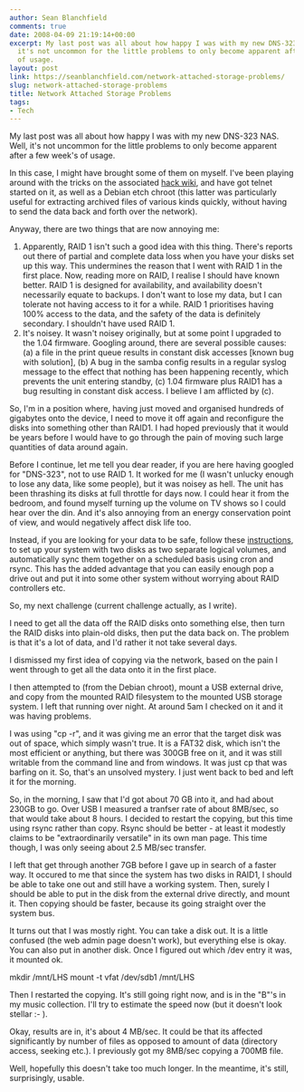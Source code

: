 ```yaml
---
author: Sean Blanchfield
comments: true
date: 2008-04-09 21:19:14+00:00
excerpt: My last post was all about how happy I was with my new DNS-323 NAS. Well,
  it's not uncommon for the little problems to only become apparent after a few week's
  of usage.
layout: post
link: https://seanblanchfield.com/network-attached-storage-problems/
slug: network-attached-storage-problems
title: Network Attached Storage Problems
tags:
- Tech
---
```


My last post was all about how happy I was with my new DNS-323 NAS. Well, it's not uncommon for the little problems to only become apparent after a few week's of usage.

In this case, I might have brought some of them on myself. I've been playing around with the tricks on the associated [hack wiki](http://wiki.dns323.info/), and have got telnet started on it, as well as a Debian etch chroot (this latter was particularly useful for extracting archived files of various kinds quickly, without having to send the data back and forth over the network).

<!-- more -->

Anyway, there are two things that are now annoying me:

1.  Apparently, RAID 1 isn't such a good idea with this thing. There's reports out there of partial and complete data loss when you have your disks set up this way. This undermines the reason that I went with RAID 1 in the first place. Now, reading more on RAID, I realise I should have known better. RAID 1 is designed for availability, and availability doesn't necessarily equate to backups. I don't want to lose my data, but I can tolerate not having access to it for a while. RAID 1 prioritises having 100% access to the data, and the safety of the data is definitely secondary. I shouldn't have used RAID 1.
2.  It's noisey. It wasn't noisey originally, but at some point I upgraded to the 1.04 firmware. Googling around, there are several possible causes: (a) a file in the print queue results in constant disk accesses \[known bug with solution\], (b) A bug in the samba config results in a regular syslog message to the effect that nothing has been happening recently, which prevents the unit entering standby, (c) 1.04 firmware plus RAID1 has a bug resulting in constant disk access. I believe I am afflicted by (c).

So, I'm in a position where, having just moved and organised hundreds of gigabytes onto the device, I need to move it off again and reconfigure the disks into something other than RAID1. I had hoped previously that it would be years before I would have to go through the pain of moving such large quantities of data around again.

Before I continue, let me tell you dear reader, if you are here having googled for "DNS-323", not to use RAID 1. It worked for me (I wasn't unlucky enough to lose any data, like some people), but it was noisey as hell. The unit has been thrashing its disks at full throttle for days now. I could hear it from the bedroom, and found myself turning up the volume on TV shows so I could hear over the din. And it's also annoying from an energy conservation point of view, and would negatively affect disk life too.

Instead, if you are looking for your data to be safe, follow these [instructions](http://forum.dsmg600.info/t1150-Tutorial%3A-Backup-Everything-from-once-night.html), to set up your system with two disks as two separate logical volumes, and automatically sync them together on a scheduled basis using cron and rsync. This has the added advantage that you can easily enough pop a drive out and put it into some other system without worrying about RAID controllers etc.

So, my next challenge (current challenge actually, as I write).

I need to get all the data off the RAID disks onto something else, then turn the RAID disks into plain-old disks, then put the data back on. The problem is that it's a lot of data, and I'd rather it not take several days.

I dismissed my first idea of copying via the network, based on the pain I went through to get all the data onto it in the first place.

I then attempted to (from the Debian chroot), mount a USB external drive, and copy from the mounted RAID filesystem to the mounted USB storage system. I left that running over night. At around 5am I checked on it and it was having problems.

I was using "cp -r", and it was giving me an error that the target disk was out of space, which simply wasn't true. It is a FAT32 disk, which isn't the most efficient or anything, but there was 300GB free on it, and it was still writable from the command line and from windows. It was just cp that was barfing on it. So, that's an unsolved mystery. I just went back to bed and left it for the morning.

So, in the morning, I saw that I'd got about 70 GB into it, and had about 230GB to go. Over USB I measured a tranfser rate of about 8MB/sec, so that would take about 8 hours. I decided to restart the copying, but this time using rsync rather than copy. Rsync should be better - at least it modestly claims to be "extraordinarily versatile" in its own man page. This time though, I was only seeing about 2.5 MB/sec transfer.

I left that get through another 7GB before I gave up in search of a faster way. It occured to me that since the system has two disks in RAID1, I should be able to take one out and still have a working system. Then, surely I should be able to put in the disk from the external drive directly, and mount it. Then copying should be faster, because its going straight over the system bus.

It turns out that I was mostly right. You can take a disk out. It is a little confused (the web admin page doesn't work), but everything else is okay. You can also put in another disk. Once I figured out which /dev entry it was, it mounted ok.

mkdir /mnt/LHS mount -t vfat /dev/sdb1 /mnt/LHS

Then I restarted the copying. It's still going right now, and is in the "B"'s in my music collection. I'll try to estimate the speed now (but it doesn't look stellar :- ).

Okay, results are in, it's about 4 MB/sec. It could be that its affected significantly by number of files as opposed to amount of data (directory access, seeking etc.). I previously got my 8MB/sec copying a 700MB file.

Well, hopefully this doesn't take too much longer. In the meantime, it's still, surprisingly, usable.